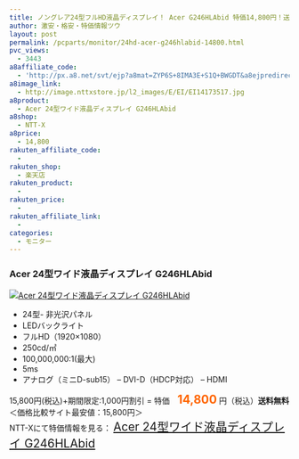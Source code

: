 ```yaml
---
title: ノングレア24型フルHD液晶ディスプレイ！ Acer G246HLAbid 特価14,800円！送料無料！
author: 激安・格安・特価情報ツウ
layout: post
permalink: /pcparts/monitor/24hd-acer-g246hlabid-14800.html
pvc_views:
  - 3443
a8affiliate_code:
  - 'http://px.a8.net/svt/ejp?a8mat=ZYP6S+8IMA3E+S1Q+BWGDT&a8ejpredirect=http://nttxstore.jp/_II_EI14173517'
a8image_link:
  - http://image.nttxstore.jp/l2_images/E/EI/EI14173517.jpg
a8product:
  - Acer 24型ワイド液晶ディスプレイ G246HLAbid
a8shop:
  - NTT-X
a8price:
  - 14,800
rakuten_affiliate_code:
  - 
rakuten_shop:
  - 楽天店
rakuten_product:
  - 
rakuten_price:
  - 
rakuten_affiliate_link:
  - 
categories:
  - モニター
---
```

### Acer 24型ワイド液晶ディスプレイ G246HLAbid

<div class="img-bg2 img_L">
  <a title="Acer 24型ワイド液晶ディスプレイ G246HLAbid" href="http://px.a8.net/svt/ejp?a8mat=ZYP6S+8IMA3E+S1Q+BWGDT&a8ejpredirect=http://nttxstore.jp/_II_EI14173517" target="_blank"><img src="http://i2.wp.com/image.nttxstore.jp/l2_images/E/EI/EI14173517.jpg?resize=120%2C120" border="0" alt="Acer 24型ワイド液晶ディスプレイ G246HLAbid" style="border: 0pt none;" data-recalc-dims="1" /></a>
</div>

<!--more-->

  * 24型- 非光沢パネル
  * LEDバックライト
  * フルHD（1920×1080）
  * 250cd/㎡
  * 100,000,000:1(最大)
  * 5ms
  * アナログ（ミニD-sub15） &#8211; DVI-D（HDCP対応） &#8211; HDMI

15,800円(税込)+期間限定:1,000円割引 = 特価　<span style="color: #ff6600; font-size: 150%;"><strong>14,800</strong></span> 円（税込）**送料無料**  
＜価格比較サイト最安値：15,800円＞  
NTT-Xにて特価情報を見る： <span style="font-size: 150%;"><a href="http://px.a8.net/svt/ejp?a8mat=ZYP6S+8IMA3E+S1Q+BWGDT&a8ejpredirect=http://nttxstore.jp/_II_EI14173517" target="_blank">Acer 24型ワイド液晶ディスプレイ G246HLAbid</a></span>
